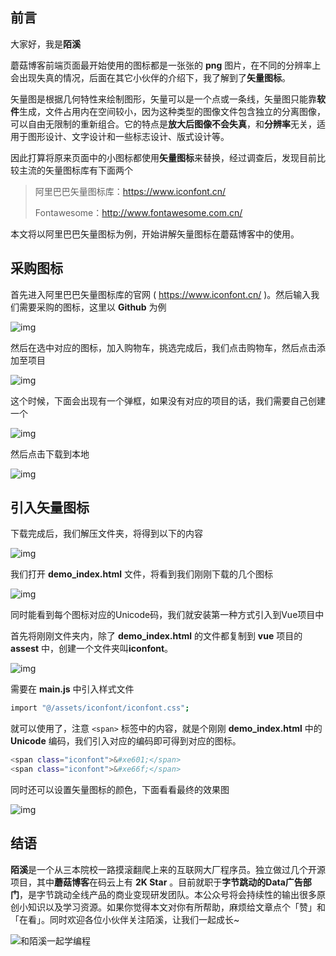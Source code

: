 ## 前言

大家好，我是**陌溪**

蘑菇博客前端页面最开始使用的图标都是一张张的 **png** 图片，在不同的分辨率上会出现失真的情况，后面在其它小伙伴的介绍下，我了解到了**矢量图标**。

矢量图是根据几何特性来绘制图形，矢量可以是一个点或一条线，矢量图只能靠**软件**生成，文件占用内在空间较小，因为这种类型的图像文件包含独立的分离图像，可以自由无限制的重新组合。它的特点是**放大后图像不会失真**，和**分辨率**无关，适用于图形设计、文字设计和一些标志设计、版式设计等。

因此打算将原来页面中的小图标都使用**矢量图标**来替换，经过调查后，发现目前比较主流的矢量图标库有下面两个

> 阿里巴巴矢量图标库：https://www.iconfont.cn/
>
> Fontawesome：http://www.fontawesome.com.cn/

本文将以阿里巴巴矢量图标为例，开始讲解矢量图标在蘑菇博客中的使用。

## 采购图标

首先进入阿里巴巴矢量图标库的官网 ( https://www.iconfont.cn/ )。然后输入我们需要采购的图标，这里以 **Github** 为例


![img](images/1577499475476.png)

然后在选中对应的图标，加入购物车，挑选完成后，我们点击购物车，然后点击添加至项目


![img](images/1577499515181.png)

这个时候，下面会出现有一个弹框，如果没有对应的项目的话，我们需要自己创建一个


![img](images/1577499529678.png)

然后点击下载到本地


![img](images/1577499544188.png)

## 引入矢量图标

下载完成后，我们解压文件夹，将得到以下的内容


![img](images/1577499560149.png)

我们打开 **demo_index.html** 文件，将看到我们刚刚下载的几个图标


![img](images/1577499575296.png)

同时能看到每个图标对应的Unicode码，我们就安装第一种方式引入到Vue项目中

首先将刚刚文件夹内，除了 **demo_index.html** 的文件都复制到 **vue** 项目的 **assest** 中，创建一个文件夹叫**iconfont**。


![img](images/1577499592672.png)

需要在 **main.js** 中引入样式文件

```bash
import "@/assets/iconfont/iconfont.css";
```

就可以使用了，注意 `<span>` 标签中的内容，就是个刚刚 **demo_index.html** 中的 **Unicode** 编码，我们引入对应的编码即可得到对应的图标。

```bash
<span class="iconfont">&#xe601;</span>
<span class="iconfont">&#xe66f;</span>
```

同时还可以设置矢量图标的颜色，下面看看最终的效果图


![img](images/1577499629510.png)

结语
--

**陌溪**是一个从三本院校一路摸滚翻爬上来的互联网大厂程序员。独立做过几个开源项目，其中**蘑菇博客**在码云上有 **2K Star** 。目前就职于**字节跳动的Data广告部门**，是字节跳动全线产品的商业变现研发团队。本公众号将会持续性的输出很多原创小知识以及学习资源。如果你觉得本文对你有所帮助，麻烦给文章点个「赞」和「在看」。同时欢迎各位小伙伴关注陌溪，让我们一起成长~


![和陌溪一起学编程](images/b463558e896d46779ffd38d7982d3da7.png)
